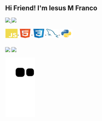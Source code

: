 ## Hi Friend! I'm Iesus M Franco
 <div>
  <a href="https://github.com/iesusdeveloper">
  <img height="160em" color="green" src="https://github-readme-stats.vercel.app/api?username=iesusdeveloper&show_icons=true&count_private=true"/>
  <img height="160em" src="https://github-readme-stats.vercel.app/api/top-langs/?username=iesusdeveloper&layout=compact&langs_count=16"/>
</div>
<div style="display: inline_block"><br>
   <img align="center" alt="Iesus-Js" height="30" width="40" src="https://raw.githubusercontent.com/devicons/devicon/master/icons/javascript/javascript-plain.svg">
   <img align="center" alt="Iesus-HTML" height="30" width="40" src="https://raw.githubusercontent.com/devicons/devicon/master/icons/html5/html5-original.svg">
   <img align="center" alt="Iesus-CSS" height="30" width="40" src="https://raw.githubusercontent.com/devicons/devicon/master/icons/css3/css3-original.svg">
   <img align="center" alt="Iesus-CSS" height="30" width="40" src="https://raw.githubusercontent.com/devicons/devicon/master/icons/mysql/mysql-original.svg">
   <img align="center" alt="Iesus-CSS" height="30" width="40" src="https://raw.githubusercontent.com/devicons/devicon/master/icons/python/python-original.svg">
  
  ##
 
<div> 
   <a href="https://instagram.com/iesusmfranco" target="_blank"><img src="https://img.shields.io/badge/-Instagram-%23E4405F?style=for-the-badge&logo=instagram&logoColor=white" target="_blank"></a>
  <a href="https://www.linkedin.com/in/iesus-magdiel-4184ab127" target="_blank"><img src="https://img.shields.io/badge/-LinkedIn-%230077B5?style=for-the-badge&logo=linkedin&logoColor=white" target="_blank"></a> 
 
  ![Snake animation](https://github.com/rafaballerini/rafaballerini/blob/output/github-contribution-grid-snake.svg)
 
</div>
